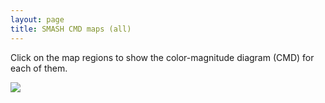 ```yaml
---
layout: page
title: SMASH CMD maps (all)
---
```



<head>
    <title>SMASH Interactive Map</title>
</head>

Click on the map regions to show the color-magnitude diagram (CMD) for each of them.

<body>
    <style>
        #hess {
            display: none;
            position: absolute;
            width: 400px;
            border: solid 5px black;
        };
    </style>
    <div id="container">
        <img id="map" src="../assets/smash_map_calibration_v6.jpg"><br>
        <img id="hess" src="../assets/allv6/Field11_hess_finalv6.jpg">
        <div id="pixel"></div>
    </div>

<script>
    function get_lon_lat(screenX, screenY) {
        minX = 90;
        maxX = 981;
        minY = 6;
        maxY = 621;

        min_lon = 80;
        max_lon = -35;
        min_lat = 40;
        max_lat = -40;

        click_lon = min_lon + (screenX - minX)*(max_lon - min_lon)/(maxX - minX); 
        click_lat = min_lat + (screenY - minY)*(max_lat - min_lat)/(maxY - minY);
        return [click_lon, click_lat];

    };

    var click_centers = [
[-19.6, -13.8, "../assets/allv6/Field1_hess_finalv6.jpg"],
[-12.1, -15.0, "../assets/allv6/Field2_hess_finalv6.jpg"],
[-15.1, -13.9, "../assets/allv6/Field3_hess_finalv6.jpg"],
[-16.7, -13.4, "../assets/allv6/Field4_hess_finalv6.jpg"],
[-16.9, -11.7, "../assets/allv6/Field5_hess_finalv6.jpg"],
[-15.4, -12.3, "../assets/allv6/Field6_hess_finalv6.jpg"],
[-13.9, -12.8, "../assets/allv6/Field7_hess_finalv6.jpg"],
[-6.4, -15.3, "../assets/allv6/Field8_hess_finalv6.jpg"],
[-17.2, -10.1, "../assets/allv6/Field9_hess_finalv6.jpg"],
[-15.7, -10.6, "../assets/allv6/Field10_hess_finalv6.jpg"],
[-14.1, -11.2, "../assets/allv6/Field11_hess_finalv6.jpg"],
[-12.6, -11.7, "../assets/allv6/Field12_hess_finalv6.jpg"],
[-9.6, -12.6, "../assets/allv6/Field13_hess_finalv6.jpg"],
[-16.0, -9.0, "../assets/allv6/Field14_hess_finalv6.jpg"],
[-14.5, -9.5, "../assets/allv6/Field15_hess_finalv6.jpg"],
[-12.9, -10.0, "../assets/allv6/Field16_hess_finalv6.jpg"],
[-3.7, -14.4, "../assets/allv6/Field17_hess_finalv6.jpg"],
[-12.2, -7.1, "../assets/allv6/Field18_hess_finalv6.jpg"],
[-8.8, -9.7, "../assets/allv6/Field19_hess_finalv6.jpg"],
[-16.2, -2.9, "../assets/allv6/Field20_hess_finalv6.jpg"],
[-13.1, -3.8, "../assets/allv6/Field21_hess_finalv6.jpg"],
[-9.6, -6.3, "../assets/allv6/Field22_hess_finalv6.jpg"],
[-11.7, 0.4, "../assets/allv6/Field23_hess_finalv6.jpg"],
[-9.1, -3.3, "../assets/allv6/Field24_hess_finalv6.jpg"],
[-4.7, -9.3, "../assets/allv6/Field25_hess_finalv6.jpg"],
[-5.6, -5.8, "../assets/allv6/Field26_hess_finalv6.jpg"],
[-5.7, -1.1, "../assets/allv6/Field27_hess_finalv6.jpg"],
[-6.9, 2.3, "../assets/allv6/Field28_hess_finalv6.jpg"],
[-2.2, -3.5, "../assets/allv6/Field29_hess_finalv6.jpg"],
[-3.1, 3.0, "../assets/allv6/Field30_hess_finalv6.jpg"],
[-0.7, -8.7, "../assets/allv6/Field31_hess_finalv6.jpg"],
[-2.4, 1.3, "../assets/allv6/Field32_hess_finalv6.jpg"],
[0.0, -12.2, "../assets/allv6/Field33_hess_finalv6.jpg"],
[-1.8, -0.4, "../assets/allv6/Field34_hess_finalv6.jpg"],
[-2.27, 4.45, "../assets/allv6/Field35_hess_finalv6.jpg"],
[-1.6, 2.7, "../assets/allv6/Field36_hess_finalv6.jpg"],
[-1.5, 5.9, "../assets/allv6/Field37_hess_finalv6.jpg"],
[-1.0, 1.0, "../assets/allv6/Field38_hess_finalv6.jpg"],
[-0.8, 4.2, "../assets/allv6/Field39_hess_finalv6.jpg"],
[-0.4, -0.7, "../assets/allv6/Field40_hess_finalv6.jpg"],
[-0.1, 2.4, "../assets/allv6/Field41_hess_finalv6.jpg"],
[0.0, 5.6, "../assets/allv6/Field42_hess_finalv6.jpg"],
[0.5, 0.7, "../assets/allv6/Field43_hess_finalv6.jpg"],
[0.7, -4.2, "../assets/allv6/Field44_hess_finalv6.jpg"],
[0.7, 3.9, "../assets/allv6/Field45_hess_finalv6.jpg"],
[1.1, -1.0, "../assets/allv6/Field46_hess_finalv6.jpg"],
[1.3, 2.1, "../assets/allv6/Field47_hess_finalv6.jpg"],
[1.5, 5.3, "../assets/allv6/Field48_hess_finalv6.jpg"],
[2.0, 0.4, "../assets/allv6/Field49_hess_finalv6.jpg"],
[2.2, 3.6, "../assets/allv6/Field50_hess_finalv6.jpg"],
[2.8, 1.9, "../assets/allv6/Field51_hess_finalv6.jpg"],
[3.1, -8.0, "../assets/allv6/Field52_hess_finalv6.jpg"],
[5.9, 4.5, "../assets/allv6/Field53_hess_finalv6.jpg"],
[4.5, -3.4, "../assets/allv6/Field54_hess_finalv6.jpg"],
[5.7, 1.3, "../assets/allv6/Field55_hess_finalv6.jpg"],
[9.3, 2.3, "../assets/allv6/Field56_hess_finalv6.jpg"],
[15.3, 14.7, "../assets/allv6/Field57_hess_finalv6.jpg"],
[14.6, 9.8, "../assets/allv6/Field58_hess_finalv6.jpg"],
[12.3, 5.1, "../assets/allv6/Field59_hess_finalv6.jpg"],
[7.9, -5.7, "../assets/allv6/Field60_hess_finalv6.jpg"],
[10.5, -1.2, "../assets/allv6/Field61_hess_finalv6.jpg"],
[2.2, -16.0, "../assets/allv6/Field62_hess_finalv6.jpg"],
[13.6, 1.6, "../assets/allv6/Field63_hess_finalv6.jpg"],
[4.4, -13.3, "../assets/allv6/Field64_hess_finalv6.jpg"],
[6.4, -10.4, "../assets/allv6/Field65_hess_finalv6.jpg"],
[13.0, -5.0, "../assets/allv6/Field66_hess_finalv6.jpg"],
[16.1, -2.1, "../assets/allv6/Field67_hess_finalv6.jpg"],
[11.2, -8.0, "../assets/allv6/Field68_hess_finalv6.jpg"],
[10.7, -11.3, "../assets/allv6/Field69_hess_finalv6.jpg"],
[51.8, 18.0, "../assets/allv6/Field70_hess_finalv6.jpg"],
[50.3, 13.1, "../assets/allv6/Field71_hess_finalv6.jpg"],
[55.1, 15.9, "../assets/allv6/Field72_hess_finalv6.jpg"],
[64.6, 17.8, "../assets/allv6/Field74_hess_finalv6.jpg"],
[56.0, 12.4, "../assets/allv6/Field75_hess_finalv6.jpg"],
[59.9, 13.6, "../assets/allv6/Field76_hess_finalv6.jpg"],
[52.7, 9.5, "../assets/allv6/Field77_hess_finalv6.jpg"],
[15.0, -12.1, "../assets/allv6/Field80_hess_finalv6.jpg"],
[67.6, 10.8, "../assets/allv6/Field82_hess_finalv6.jpg"],
[7.6, -15.7, "../assets/allv6/Field83_hess_finalv6.jpg"],
[55.6, 4.1, "../assets/allv6/Field84_hess_finalv6.jpg"],
[59.3, 5.4, "../assets/allv6/Field85_hess_finalv6.jpg"],
[11.6, -14.8, "../assets/allv6/Field87_hess_finalv6.jpg"],
[60.4, 2.0, "../assets/allv6/Field90_hess_finalv6.jpg"],
[47.3, -3.5, "../assets/allv6/Field91_hess_finalv6.jpg"],
[57.3, -1.0, "../assets/allv6/Field92_hess_finalv6.jpg"],
[66.1, 1.3, "../assets/allv6/Field93_hess_finalv6.jpg"],
[54.3, -4.0, "../assets/allv6/Field94_hess_finalv6.jpg"],
[59.2, -6.1, "../assets/allv6/Field98_hess_finalv6.jpg"],
[52.0, -8.9, "../assets/allv6/Field99_hess_finalv6.jpg"],
[63.5, -6.5, "../assets/allv6/Field100_hess_finalv6.jpg"],
[68.7, -5.3, "../assets/allv6/Field101_hess_finalv6.jpg"],
[53.3, -12.3, "../assets/allv6/Field104_hess_finalv6.jpg"],
[10.9, -18.1, "../assets/allv6/Field106_hess_finalv6.jpg"],
[57.0, -14.2, "../assets/allv6/Field109_hess_finalv6.jpg"],
[65.1, -13.0, "../assets/allv6/Field110_hess_finalv6.jpg"],
[58.6, -17.5, "../assets/allv6/Field113_hess_finalv6.jpg"],
[6.9, -18.9, "../assets/allv6/Field115_hess_finalv6.jpg"],
[52.8, -20.6, "../assets/allv6/Field116_hess_finalv6.jpg"],
[57.4, -20.7, "../assets/allv6/Field117_hess_finalv6.jpg"],
[49.1, -22.1, "../assets/allv6/Field118_hess_finalv6.jpg"],
[67.8, -22.6, "../assets/allv6/Field121_hess_finalv6.jpg"],
[53.9, -25.6, "../assets/allv6/Field123_hess_finalv6.jpg"],
[55.4, -30.5, "../assets/allv6/Field127_hess_finalv6.jpg"],
[63.7, -30.5, "../assets/allv6/Field128_hess_finalv6.jpg"],
[9.0, -22.7, "../assets/allv6/Field129_hess_finalv6.jpg"],
[2.8, -19.5, "../assets/allv6/Field130_hess_finalv6.jpg"],
[4.8, -23.4, "../assets/allv6/Field131_hess_finalv6.jpg"],
[8.5, -29.5, "../assets/allv6/Field132_hess_finalv6.jpg"],
[3.8, -28.3, "../assets/allv6/Field133_hess_finalv6.jpg"],
[0.2, -22.2, "../assets/allv6/Field134_hess_finalv6.jpg"],
[-0.8, -27.0, "../assets/allv6/Field135_hess_finalv6.jpg"],
[-5.4, -27.2, "../assets/allv6/Field136_hess_finalv6.jpg"],
[-8.6, -29.5, "../assets/allv6/Field137_hess_finalv6.jpg"],
[-4.1, -22.6, "../assets/allv6/Field138_hess_finalv6.jpg"],
[-10.0, -25.6, "../assets/allv6/Field139_hess_finalv6.jpg"],
[-18.4, -29.0, "../assets/allv6/Field140_hess_finalv6.jpg"],
[-8.6, -22.8, "../assets/allv6/Field141_hess_finalv6.jpg"],
[-14.7, -25.5, "../assets/allv6/Field142_hess_finalv6.jpg"],
[-13.1, -22.8, "../assets/allv6/Field143_hess_finalv6.jpg"],
[-21.1, -24.4, "../assets/allv6/Field144_hess_finalv6.jpg"],
[-17.7, -20.9, "../assets/allv6/Field145_hess_finalv6.jpg"],
[-22.4, -20.5, "../assets/allv6/Field147_hess_finalv6.jpg"],
[-5.9, -18.7, "../assets/allv6/Field148_hess_finalv6.jpg"],
[-17.8, -17.7, "../assets/allv6/Field149_hess_finalv6.jpg"],
[-22.4, -17.4, "../assets/allv6/Field150_hess_finalv6.jpg"],
[-8.9, -17.7, "../assets/allv6/Field152_hess_finalv6.jpg"],
[19.5, 32.3, "../assets/allv6/Field153_hess_finalv6.jpg"],
[19.4, 24.7, "../assets/allv6/Field154_hess_finalv6.jpg"],
[19.2, 18.7, "../assets/allv6/Field155_hess_finalv6.jpg"],
[18.8, 12.7, "../assets/allv6/Field156_hess_finalv6.jpg"],
[16.6, 4.4, "../assets/allv6/Field157_hess_finalv6.jpg"],
[55.0, 20.5, "../assets/allv6/Field158_hess_finalv6.jpg"],
[16.1, -8.3, "../assets/allv6/Field159_hess_finalv6.jpg"],
[69.2, 15.5, "../assets/allv6/Field160_hess_finalv6.jpg"],
[51.9, 7.2, "../assets/allv6/Field161_hess_finalv6.jpg"],
[60.4, 9.4, "../assets/allv6/Field162_hess_finalv6.jpg"],
[50.7, -0.2, "../assets/allv6/Field163_hess_finalv6.jpg"],
[71.2, 3.0, "../assets/allv6/Field164_hess_finalv6.jpg"],
[49.9, -6.2, "../assets/allv6/Field165_hess_finalv6.jpg"],
[49.4, -12.2, "../assets/allv6/Field166_hess_finalv6.jpg"],
[71.0, -9.7, "../assets/allv6/Field167_hess_finalv6.jpg"],
[47.7, -18.9, "../assets/allv6/Field168_hess_finalv6.jpg"],
[62.9, -18.1, "../assets/allv6/Field169_hess_finalv6.jpg"],
[63.5, -25.6, "../assets/allv6/Field170_hess_finalv6.jpg"],
[13.1, -21.6, "../assets/allv6/Field171_hess_finalv6.jpg"],
[49.1, -31.8, "../assets/allv6/Field172_hess_finalv6.jpg"],
[65.8, -36.0, "../assets/allv6/Field173_hess_finalv6.jpg"],
[49.5, -37.9, "../assets/allv6/Field174_hess_finalv6.jpg"],
[11.3, -27.4, "../assets/allv6/Field175_hess_finalv6.jpg"],
[-20.6, -10.5, "../assets/allv6/Field176_hess_finalv6.jpg"],
[-18.9, -6.3, "../assets/allv6/Field177_hess_finalv6.jpg"],
[-15.2, -7.7, "../assets/allv6/Field178_hess_finalv6.jpg"],
[2.0, -24.4, "../assets/allv6/Field179_hess_finalv6.jpg"],
[-2.2, -30.0, "../assets/allv6/Field180_hess_finalv6.jpg"],
[-11.7, -20.1, "../assets/allv6/Field181_hess_finalv6.jpg"],
[6.6, -25.6, "../assets/allv6/Field183_hess_finalv6.jpg"],
[-5.28, 5.06, "../assets/allv6/Field184_hess_finalv6.jpg"],
[-5.41, 1.99, "../assets/allv6/Field185_hess_finalv6.jpg"],
[-6.08, 3.68, "../assets/allv6/Field186_hess_finalv6.jpg"],
[-6.27, 0.63, "../assets/allv6/Field187_hess_finalv6.jpg"],
[-3.77, 4.75, "../assets/allv6/Field188_hess_finalv6.jpg"],
[-3.91, 1.66, "../assets/allv6/Field189_hess_finalv6.jpg"],
[-4.18, -1.43, "../assets/allv6/Field190_hess_finalv6.jpg"],
[-4.51, 6.45, "../assets/allv6/Field191_hess_finalv6.jpg"],
[-4.57, 3.36, "../assets/allv6/Field192_hess_finalv6.jpg"],
[-4.77, 0.28, "../assets/allv6/Field193_hess_finalv6.jpg"],
[-2.71, -1.78, "../assets/allv6/Field195_hess_finalv6.jpg"],
[-3.12, -4.87, "../assets/allv6/Field196_hess_finalv6.jpg"],
[-3.29, -0.06, "../assets/allv6/Field198_hess_finalv6.jpg"],
[-3.63, -3.15, "../assets/allv6/Field199_hess_finalv6.jpg"],
[-1.24, -2.11, "../assets/allv6/Field201_hess_finalv6.jpg"],
[-1.66, -5.23, "../assets/allv6/Field202_hess_finalv6.jpg"],
[-2.64, -6.60, "../assets/allv6/Field204_hess_finalv6.jpg"],
[0.21, -2.44, "../assets/allv6/Field207_hess_finalv6.jpg"],
[-0.21, -5.58, "../assets/allv6/Field208_hess_finalv6.jpg"],
[-0.71, -3.84, "../assets/allv6/Field210_hess_finalv6.jpg"],
[-1.19, -6.96, "../assets/allv6/Field211_hess_finalv6.jpg"],
[1.66, -2.76, "../assets/allv6/Field214_hess_finalv6.jpg"],
[1.24, -5.92, "../assets/allv6/Field215_hess_finalv6.jpg"],
[0.26, -7.32, "../assets/allv6/Field217_hess_finalv6.jpg"],
[3.62, 3.32, "../assets/allv6/Field220_hess_finalv6.jpg"],
[3.41, 0.12, "../assets/allv6/Field221_hess_finalv6.jpg"],
[3.10, -3.07, "../assets/allv6/Field222_hess_finalv6.jpg"],
[2.68, -6.25, "../assets/allv6/Field223_hess_finalv6.jpg"],
[2.55, -1.32, "../assets/allv6/Field226_hess_finalv6.jpg"],
[2.18, -4.50, "../assets/allv6/Field227_hess_finalv6.jpg"],
[1.70, -7.66, "../assets/allv6/Field228_hess_finalv6.jpg"],
[5.17, 6.27, "../assets/allv6/Field230_hess_finalv6.jpg"],
[5.06, 3.05, "../assets/allv6/Field231_hess_finalv6.jpg"],
[4.85, -0.16, "../assets/allv6/Field232_hess_finalv6.jpg"],
[4.11, -6.57, "../assets/allv6/Field233_hess_finalv6.jpg"],
[4.41, 4.79, "../assets/allv6/Field235_hess_finalv6.jpg"],
[4.25, 1.58, "../assets/allv6/Field236_hess_finalv6.jpg"],
[3.98, -1.62, "../assets/allv6/Field237_hess_finalv6.jpg"],
[3.62, -4.82, "../assets/allv6/Field238_hess_finalv6.jpg"],
[5.41, -1.91, "../assets/allv6/Field243_hess_finalv6.jpg"],
[12.24, 18.31, "../assets/allv6/Field246_hess_finalv6.jpg"],
[15.07, 21.30, "../assets/allv6/Field247_hess_finalv6.jpg"] ];

    document.getElementById("map").addEventListener("click", function (event) {
        var contentvar = document.getElementById("map")
        // [0].children[0]
        // console.log(contentvar.clientX);
        // console.log(contentvar.pageX);
        click_lonlat = get_lon_lat(event.pageX-contentvar.offsetLeft, event.pageY-contentvar.offsetTop);

        out_str = event.pageX-contentvar.offsetLeft + " " + event.pageY-contentvar.offsetTop + " " + click_lonlat[0] + " " + click_lonlat[1];
        document.getElementById("pixel").innerHTML = out_str;
        // out_str = event.clientX + " " + event.clientY + " " + click_lonlat[0] + " " + click_lonlat[1];
        // document.getElementById("pixel").innerHTML = out_str;

        cmd = document.getElementById("hess")
        for(var i=0; i<click_centers.length; i++) {
            target_lon = click_centers[i][0];
            target_lat = click_centers[i][1];
            target_img = click_centers[i][2];
            dist = Math.pow(click_lonlat[0] - target_lon,2) +
                Math.pow(click_lonlat[1] - target_lat,2);
            if(dist < 0.3) {

                cmd.style.display = "block";
                if(event.pageX >  20000) {
                    cmd.style.left = 40;
                } else {
                    cmd.style.left = 800;
                };
                // cmd.style.left = 1000;
                cmd.style.top = 20;
                cmd.src = target_img;
                return;
            }
        };
        // Didn't find one.
        cmd.style.display = "none";

    });
</script>
</body>

